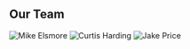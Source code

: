 ##  Our Team

![Mike Elsmore](http://2015.hackference.co.uk/assets/us/mike_elsmore.png)
![Curtis Harding](http://2015.hackference.co.uk/assets/us/curt_harding.png)
![Jake Price](http://2015.hackference.co.uk/assets/us/jake_price.png)
